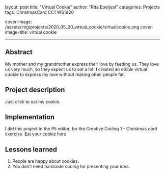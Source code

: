layout: post
title: "Virtual Cookie"
author: "Rita Eperjesi"
categories: Projects
tags: ChristmasCard CC1 WS1920

cover-image: /assets/img/projects/2020_05_20_virtual_cookie/virtualcookie.png 
cover-image-title: virtual cookie 

---

## Abstract
My mother and my grandmother express their love by feeding us. They love us very much, so they expect us to eat a lot. 
I created an edible virtual cookie to express my love without making other people fat. 

## Project description
Just click to eat my cookie.

## Implementation
I did this project in the P5 editor, for the Creative Coding 1 - Christmas card exercise.
[Eat your cookie here](https://editor.p5js.org/eperjesirit@gmail.com/full/u7MrXMKRf)

## Lessons learned
1. People are happy about cookies.
2. You don't need hardcode coding for presenting your idea. 
